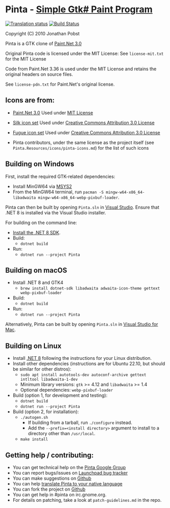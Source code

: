 # Pinta - [Simple Gtk# Paint Program](http://pinta-project.com/)

[![Translation status](https://hosted.weblate.org/widget/pinta/pinta/287x66-grey.png)](https://hosted.weblate.org/engage/pinta/)
[![Build Status](https://github.com/PintaProject/Pinta/workflows/Build/badge.svg)](https://github.com/PintaProject/Pinta/actions)

Copyright (C) 2010 Jonathan Pobst <monkey AT jpobst DOT com>

Pinta is a GTK clone of [Paint.Net 3.0](http://www.getpaint.net/)

Original Pinta code is licensed under the MIT License:
See `license-mit.txt` for the MIT License

Code from Paint.Net 3.36 is used under the MIT License and retains the
original headers on source files.

See `license-pdn.txt` for Paint.Net's original license.


## Icons are from:

- [Paint.Net 3.0](http://www.getpaint.net/)
Used under [MIT License](http://www.opensource.org/licenses/mit-license.php)

- [Silk icon set](http://www.famfamfam.com/lab/icons/silk/)
Used under [Creative Commons Attribution 3.0 License](http://creativecommons.org/licenses/by/3.0/)

- [Fugue icon set](http://pinvoke.com/)
Used under [Creative Commons Attribution 3.0 License](http://creativecommons.org/licenses/by/3.0/)

- Pinta contributors, under the same license as the project itself
(see `Pinta.Resources/icons/pinta-icons.md`) for the list of such icons

## Building on Windows

First, install the required GTK-related dependencies:
- Install MinGW64 via [MSYS2](https://www.msys2.org)
- From the MinGW64 terminal, run `pacman -S mingw-w64-x86_64-libadwaita mingw-w64-x86_64-webp-pixbuf-loader`.

Pinta can then be built by opening `Pinta.sln` in [Visual Studio](https://visualstudio.microsoft.com/).
Ensure that .NET 8 is installed via the Visual Studio installer.

For building on the command line:
- [Install the .NET 8 SDK](https://dotnet.microsoft.com/).
- Build:
  - `dotnet build`
- Run:
  - `dotnet run --project Pinta`

## Building on macOS

- Install .NET 8 and GTK4
  - `brew install dotnet-sdk libadwaita adwaita-icon-theme gettext webp-pixbuf-loader`
- Build:
  - `dotnet build`
- Run:
  - `dotnet run --project Pinta`

Alternatively, Pinta can be built by opening `Pinta.sln` in [Visual Studio for Mac](https://visualstudio.microsoft.com/vs/mac/).

## Building on Linux

- Install [.NET 8](https://dotnet.microsoft.com/) following the instructions for your Linux distribution.
- Install other dependencies (instructions are for Ubuntu 22.10, but should be similar for other distros):
  - `sudo apt install autotools-dev autoconf-archive gettext intltool libadwaita-1-dev`
  - Minimum library versions: `gtk` >= 4.12 and `libadwaita` >= 1.4
  - Optional dependencies: `webp-pixbuf-loader`
- Build (option 1, for development and testing):
  - `dotnet build`
  - `dotnet run --project Pinta`
- Build (option 2, for installation):
  - `./autogen.sh`
    - If building from a tarball, run `./configure` instead.
    - Add the `--prefix=<install directory>` argument to install to a directory other than `/usr/local`.
  - `make install`

## Getting help / contributing:

- You can get technical help on the [Pinta Google Group](https://groups.google.com/group/pinta-project)
- You can report bugs/issues on [Launchpad bug tracker](https://bugs.launchpad.net/pinta/+filebug)
- You can make suggestions on [Github](https://github.com/PintaProject/Pinta/discussions/categories/ideas)
- You can help [translate Pinta to your native language](https://hosted.weblate.org/engage/pinta/)
- You can fork the project on [Github](https://github.com/PintaProject/Pinta)
- You can get help in #pinta on irc.gnome.org.
- For details on patching, take a look at `patch-guidelines.md` in the repo.
